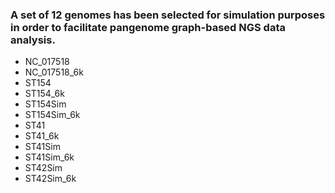 ### A set of 12 genomes has been selected for simulation purposes in order to facilitate pangenome graph-based NGS data analysis. 
 - NC_017518
 - NC_017518_6k
 - ST154
 - ST154_6k
 - ST154Sim
 - ST154Sim_6k
 - ST41
 - ST41_6k
 - ST41Sim
 - ST41Sim_6k
 - ST42Sim
 - ST42Sim_6k
